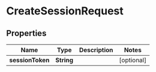 

# CreateSessionRequest


## Properties

| Name | Type | Description | Notes |
|------------ | ------------- | ------------- | -------------|
|**sessionToken** | **String** |  |  [optional] |



